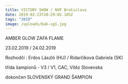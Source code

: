 ```yaml
---
title: VICTORY SHOW / NVP Bratislava
date: 2019-02-23T20:29:02.105Z
tags: "2019"
image: /uploads/bak-sgš.jpg
---
```

AMBER GLOW ZAFA FLAME

23.02.2019 / 24.02.2019

Rozhodčí : Erdos László (HU) / Ridarčíková Gabriela (SK)

třída šampionů - V3 / V1, CAC, Vítěz Slovenska

dokončen SLOVENSKÝ GRAND ŠAMPION